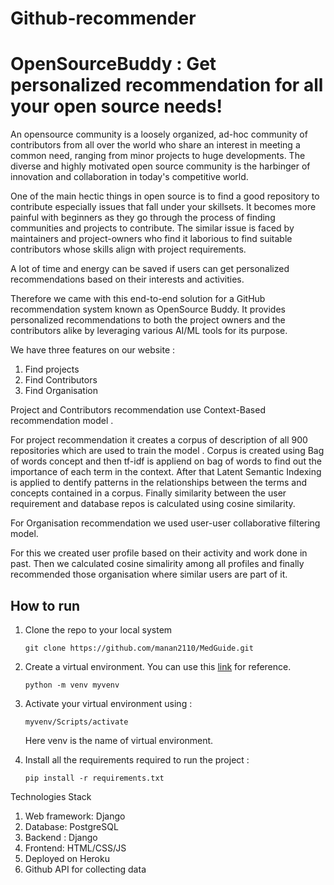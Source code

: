 # Github-recommender
# OpenSourceBuddy : Get personalized recommendation for all your open source needs!

An opensource community is a loosely organized, ad-hoc community of contributors from all over the world 
who share an interest in meeting a common need, ranging from minor projects to huge developments.
The diverse and highly motivated open source community is the harbinger of innovation
and collaboration in today's competitive world.

One of the main hectic things in open source is to find a good repository to contribute especially issues that fall under your skillsets. It becomes more painful with beginners as they go through the process of finding communities and projects to contribute.
The similar issue is faced by maintainers and project-owners who find it laborious to find suitable contributors whose skills align with project requirements. 

A lot of time and energy can be saved if users can get personalized recommendations based on their interests and activities.

Therefore we came with this end-to-end solution for a GitHub recommendation system known as OpenSource Buddy.
It provides personalized recommendations to both the project owners and the contributors alike by
leveraging various AI/ML tools for its purpose.

We have three features on our website :
1) Find projects 
2) Find Contributors
3) Find Organisation

Project and Contributors recommendation use Context-Based recommendation model .

For project recommendation it creates a corpus of description of all 900 repositories which are used to train the model .
Corpus is created using Bag of words concept and then tf-idf is appliend on bag of words to find out the importance of each term in the context.
After that Latent Semantic Indexing is applied to dentify patterns in the relationships between the terms and concepts contained in a corpus. Finally similarity between the user requirement and database repos is calculated using cosine similarity. 

For Organisation recommendation we used user-user collaborative filtering model.

For this we created user profile based on their activity and work done in past. Then we calculated cosine simalirity among all profiles and finally recommended those organisation where similar users are part of it.



## How to run 
1. Clone the repo to your local system

    ```git clone https://github.com/manan2110/MedGuide.git ```
2. Create a virtual environment. You can use this [link](https://docs.python.org/3/library/venv.html) for reference.

    ``` python -m venv myvenv ```
3. Activate your virtual environment using : 
    
    ```myvenv/Scripts/activate``` 
    
    Here venv is the name of virtual environment.

4. Install all the requirements required to run the project : 
    
    ```pip install -r requirements.txt```



Technologies Stack
1) Web framework: Django
2) Database: PostgreSQL
3) Backend : Django
4) Frontend: HTML/CSS/JS
5) Deployed on Heroku
6) Github API for collecting data


